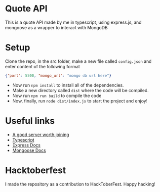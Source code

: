 # Quote API
This is a quote API made by me in typescript, using express.js, and mongoose as a wrapper to interact with MongoDB

# Setup
Clone the repo, in the src folder, make a new file called `config.json` and enter content of the following format

```json
{"port": 5500, "mongo_url": "mongo db url here"}
```

- Now run `npm install` to install all of the dependencies.
- Make a new directory called `dist` where the code will be compiled.
- Now run `npm run build` to compile the code
- Now, finally, run `node dist/index.js` to start the project and enjoy!


# Useful links
- [A good server worth joining](https://discord.gg/program)
- [Typescript](https://typescriptlang.org)
- [Express Docs](https://expressjs.com)
- [Mongoose Docs](https://mongoosejs.com)


# Hacktoberfest
I made the repository as a contribution to HackToberFest. Happy hacking!